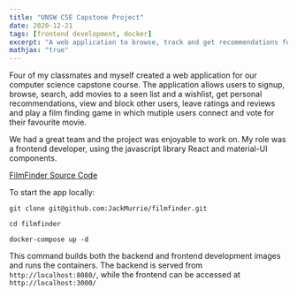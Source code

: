 ```yaml
---
title: "UNSW CSE Capstone Project"
date: 2020-12-21
tags: [frontend development, docker]
excerpt: "A web application to browse, track and get recommendations for movies"
mathjax: "true"
---
```


Four of my classmates and myself created a web application for our computer science capstone course. The application allows users to signup, browse, search, add movies to a seen list and 
a wishlist, get personal recommendations, view and block other users, leave ratings and reviews and play a film finding game in which mutiple
users connect and vote for their favourite movie. 

We had a great team and the project was enjoyable to work on. My role was a frontend developer, using the javascript library React and material-UI components. 

[FilmFinder Source Code](https://github.com/JackMurrie/filmfinder)

To start the app locally:

```
git clone git@github.com:JackMurrie/filmfinder.git
```
```
cd filmfinder
```
```
docker-compose up -d
```

This command builds both the backend and frontend development images and runs the containers. 
The backend is served from `http://localhost:8080/`, while the frontend can be accessed at `http://localhost:3000/`